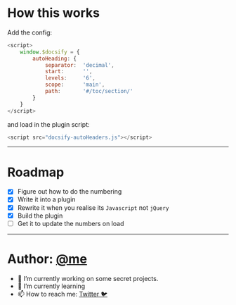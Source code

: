 # How this works

Add the config:

```js
<script>
	window.$docsify = {
		autoHeading: {
			separator:	'decimal',
			start:		'',
			levels:		'6',
			scope:		'main',
			path:		'#/toc/section/'
		}
	}
</script>
```

and load in the plugin script:

```js
<script src="docsify-autoHeaders.js"></script>
```

---

# Roadmap

- [x] Figure out how to do the numbering
- [x] Write it into a plugin
- [x] Rewrite it when you realise its `Javascript` not `jQuery`
- [x] Build the plugin
- [ ] Get it to update the numbers on load

---

# Author: [@me](https://github.com/markbattistella)

- 🔭 I’m currently working on some secret projects.
- 🌱 I’m currently learning
- 📫 How to reach me: [Twitter 🐦](https://twitter.com/markbattistella)
